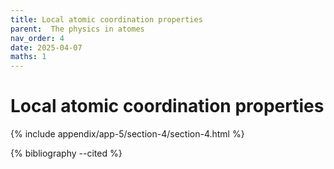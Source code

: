 ```yaml
---
title: Local atomic coordination properties
parent:  The physics in atomes
nav_order: 4
date: 2025-04-07
maths: 1
---
```


# Local atomic coordination properties


{% include appendix/app-5/section-4/section-4.html %}

{% bibliography --cited %}

